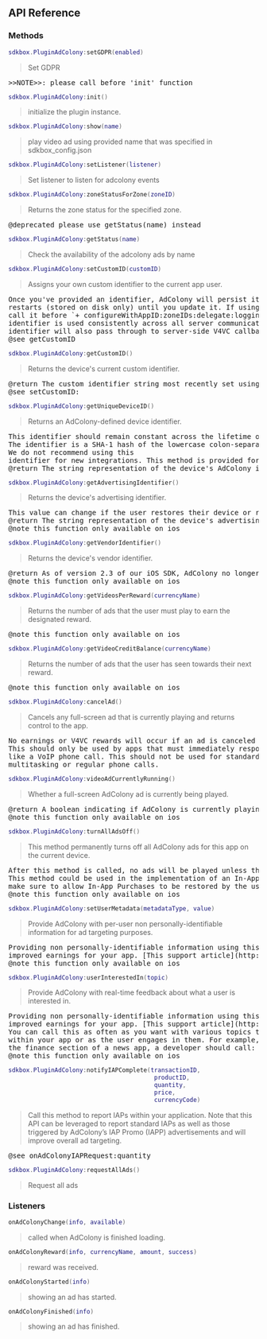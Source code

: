 ## API Reference

### Methods
```lua
sdkbox.PluginAdColony:setGDPR(enabled)
```
> Set GDPR

<pre>
>>NOTE>>: please call before 'init' function
</pre>

```lua
sdkbox.PluginAdColony:init()
```
> initialize the plugin instance.

```lua
sdkbox.PluginAdColony:show(name)
```
> play video ad using provided name that was specified in sdkbox_config.json

```lua
sdkbox.PluginAdColony:setListener(listener)
```
> Set listener to listen for adcolony events

```lua
sdkbox.PluginAdColony:zoneStatusForZone(zoneID)
```
> Returns the zone status for the specified zone.

<pre>
@deprecated please use getStatus(name) instead
</pre>

```lua
sdkbox.PluginAdColony:getStatus(name)
```
> Check the availability of the adcolony ads by name

```lua
sdkbox.PluginAdColony:setCustomID(customID)
```
> Assigns your own custom identifier to the current app user.

<pre>
Once you've provided an identifier, AdColony will persist it across app
restarts (stored on disk only) until you update it. If using this method,
call it before `+ configureWithAppID:zoneIDs:delegate:logging:` so that the
identifier is used consistently across all server communications. The
identifier will also pass through to server-side V4VC callbacks.
@see getCustomID
</pre>

```lua
sdkbox.PluginAdColony:getCustomID()
```
> Returns the device's current custom identifier.

<pre>
@return The custom identifier string most recently set using `+ setCustomID:`.
@see setCustomID:
</pre>

```lua
sdkbox.PluginAdColony:getUniqueDeviceID()
```
> Returns an AdColony-defined device identifier.

<pre>
This identifier should remain constant across the lifetime of an iOS device.
The identifier is a SHA-1 hash of the lowercase colon-separated MAC address of the device's WiFi interface.
We do not recommend using this
identifier for new integrations. This method is provided for backwards compatibility.
@return The string representation of the device's AdColony identifier.
</pre>

```lua
sdkbox.PluginAdColony:getAdvertisingIdentifier()
```
> Returns the device's advertising identifier.

<pre>
This value can change if the user restores their device or resets ad tracking.
@return The string representation of the device's advertising identifier, introduced in iOS 6. Returns `nil` on iOS 5 or below.
@note this function only available on ios
</pre>

```lua
sdkbox.PluginAdColony:getVendorIdentifier()
```
> Returns the device's vendor identifier.

<pre>
@return As of version 2.3 of our iOS SDK, AdColony no longer collects the vendor identifier and this method will return `nil`. This method is provided for backwards compatibility.
@note this function only available on ios
</pre>

```lua
sdkbox.PluginAdColony:getVideosPerReward(currencyName)
```
> Returns the number of ads that the user must play to earn the designated reward.

<pre>
@note this function only available on ios
</pre>

```lua
sdkbox.PluginAdColony:getVideoCreditBalance(currencyName)
```
> Returns the number of ads that the user has seen towards their next reward.

<pre>
@note this function only available on ios
</pre>

```lua
sdkbox.PluginAdColony:cancelAd()
```
> Cancels any full-screen ad that is currently playing and returns control to the app.

<pre>
No earnings or V4VC rewards will occur if an ad is canceled programmatically by the app.
This should only be used by apps that must immediately respond to non-standard incoming events,
like a VoIP phone call. This should not be used for standard app interruptions such as
multitasking or regular phone calls.
</pre>

```lua
sdkbox.PluginAdColony:videoAdCurrentlyRunning()
```
> Whether a full-screen AdColony ad is currently being played.

<pre>
@return A boolean indicating if AdColony is currently playing an ad.
@note this function only available on ios
</pre>

```lua
sdkbox.PluginAdColony:turnAllAdsOff()
```
> This method permanently turns off all AdColony ads for this app on the current device.

<pre>
After this method is called, no ads will be played unless the app is deleted and reinstalled.
This method could be used in the implementation of an In-App Purchase to disable ads;
make sure to allow In-App Purchases to be restored by the user in the case of deleting and reinstalling the app.
@note this function only available on ios
</pre>

```lua
sdkbox.PluginAdColony:setUserMetadata(metadataType, value)
```
> Provide AdColony with per-user non personally-identifiable information for ad targeting purposes.

<pre>
Providing non personally-identifiable information using this API will improve targeting and unlock
improved earnings for your app. [This support article](http://support.adcolony.com/customer/portal/articles/700183-sdk-user-metadata-pass-through) contains usage guidelines.
@note this function only available on ios
</pre>

```lua
sdkbox.PluginAdColony:userInterestedIn(topic)
```
> Provide AdColony with real-time feedback about what a user is interested in.

<pre>
Providing non personally-identifiable information using this API will improve targeting and unlock
improved earnings for your app. [This support article](http://support.adcolony.com/customer/portal/articles/700183-sdk-user-metadata-pass-through) contains usage guidelines.
You can call this as often as you want with various topics that the user has engaged in
within your app or as the user engages in them. For example, if the user has started browsing
the finance section of a news app, a developer should call: `[AdColony userInterestedIn:@"finance"]`.
@note this function only available on ios
</pre>

```lua
sdkbox.PluginAdColony:notifyIAPComplete(transactionID,
                                         productID,
                                         quantity,
                                         price,
                                         currencyCode)
```
> Call this method to report IAPs within your application. Note that this API can be leveraged to report standard IAPs
as well as those triggered by AdColony’s IAP Promo (IAPP) advertisements and will improve overall ad targeting.

<pre>
@see onAdColonyIAPRequest:quantity
</pre>

```lua
sdkbox.PluginAdColony:requestAllAds()
```
> Request all ads


### Listeners
```lua
onAdColonyChange(info, available)
```
> called when AdColony is finished loading.

```lua
onAdColonyReward(info, currencyName, amount, success)
```
> reward was received.

```lua
onAdColonyStarted(info)
```
> showing an ad has started.

```lua
onAdColonyFinished(info)
```
> showing an ad has finished.


